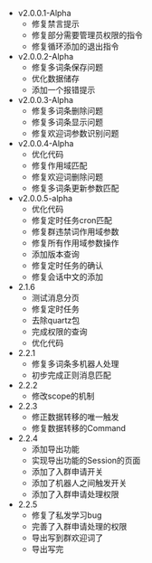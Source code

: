 * v2.0.0.1-Alpha
  * 修复禁言提示
  * 修复部分需要管理员权限的指令
  * 修复循环添加的退出指令
* v2.0.0.2-Alpha
  * 修复多词条保存问题
  * 优化数据储存
  * 添加一个报错提示
* v2.0.0.3-Alpha
  * 修复多词条删除问题
  * 修复多词条显示问题
  * 修复欢迎词参数识别问题
* v2.0.0.4-Alpha
  * 优化代码 
  * 修复作用域匹配
  * 修复欢迎词删除问题
  * 修复多词条更新参数匹配
* v2.0.0.5-alpha
  * 优化代码
  * 修复定时任务cron匹配
  * 修复群违禁词作用域参数
  * 修复所有作用域参数操作
  * 添加版本查询
  * 修复定时任务的确认
  * 修复会话中文的添加
* 2.1.6
  * 测试消息分页
  * 修复定时任务
  * 去除quartz包
  * 完成权限的查询
  * 优化代码
* 2.2.1
  * 修复多词条多机器人处理
  * 初步完成正则消息匹配
* 2.2.2
  * 修改scope的机制
* 2.2.3
  * 修正数据转移的唯一触发
  * 修复数据转移的Command
* 2.2.4
  * 添加导出功能
  * 实现导出功能的Session的页面
  * 添加了入群申请开关
  * 添加了机器人之间触发开关
  * 添加了入群申请处理权限
* 2.2.5
  * 修复了私发学习bug
  * 完善了入群申请处理的权限
  * 导出写到群欢迎词了
  * 导出写完